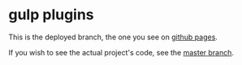 # gulp plugins

This is the deployed branch, the one you see on [github pages](https://gulpjs.com/plugins).

If you wish to see the actual project's code, see the [master branch](https://github.com/gulpjs/plugins/tree/master).
